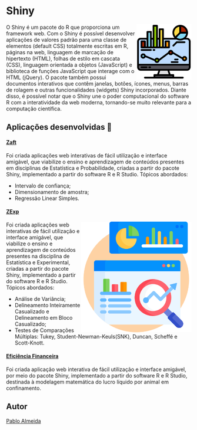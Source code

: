 # Shiny
<img src="monitor.png" min-width="150px" max-width="150" width="150px" align="right" alt="Computador">
<p align="left">
O Shiny é um pacote do R que proporciona um framework web. Com o Shiny é possível desenvolver aplicações de valores padrão
para uma classe de elementos (default CSS) totalmente escritas em R, páginas na web, linguagem de marcação de hipertexto (HTML), folhas de estilo em cascata (CSS), linguagem orientada a objetos (JavaScript) e biblioteca de funções JavaScript que interage
com o HTML (jQuery). O pacote também possui documentos interativos que contêm janelas, botões, ícones, menus, barras de rolagem e outras funcionalidades (widgets) Shiny incorporados. Diante disso, é possível notar que o Shiny une
o poder computacional do software R com a interatividade da web moderna, tornando-se muito relevante para a computação científica.
</p>

## Aplicações desenvolvidas 🚀  

#### <a href="https://pablofsalmeida.shinyapps.io/Zaft/" target="blank">Zaft</a> <br>

Foi criada aplicações web interativas de fácil utilização e interface amigável, que viabilize o ensino e aprendizagem de conteúdos presentes em disciplinas de Estatística e Probabilidade, criadas a partir do pacote Shiny, implementado a partir do software R e R Studio. Tópicos abordados: 
<ul>
  <li>Intervalo de confiança;</li>
  <li>Dimensionamento de amostra;</li>
  <li>Regressão Linear Simples.</li>
</ul>

#### <a href="https://pablofsalmeida.shinyapps.io/ZExp/" target="blank">ZExp</a><br>
<img src="data-analysis.png" min-width="300px" max-width="300" width="300px" align="right" alt="Computador">

Foi criada aplicações web interativas de fácil utilização e interface amigável, que viabilize o ensino e aprendizagem de conteúdos presentes na disciplina de Estatística e Experimental, criadas a partir do pacote Shiny, implementado a partir do software R e R Studio. Tópicos abordados: 
<ul>
  <li>Análise de Variância;</li>
  <li>Delineamento Inteiramente Casualizado e Delineamento em Bloco Casualizado;</li>
  <li>Testes de Comparações Múltiplas: Tukey, Student-Newman-Keuls(SNK), Duncan, Scheffé e Scott-Knott.</li>
</ul>

#### <a href="https://pablofsalmeida.shinyapps.io/EficienciaFinanceira/" target="blank">Eficiência Financeira </a><br>
Foi criada aplicação web interativa de fácil utilização e interface amigável, por meio do pacote Shiny, implementado a partir do software R e R Studio, destinada à modelagem matemática do lucro líquido por
animal em confinamento.

## Autor  
[Pablo Almeida](https://github.com/pablofsalmeida)
